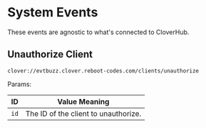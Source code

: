 # System Events

These events are agnostic to what's connected to CloverHub.

## Unauthorize Client

`clover://evtbuzz.clover.reboot-codes.com/clients/unauthorize`

Params:

| ID | Value Meaning |
|-|-|
| `id` | The ID of the client to unauthorize. |
